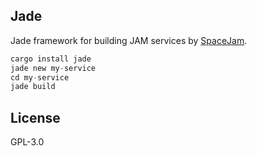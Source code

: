 ## Jade

Jade framework for building JAM services by [SpaceJam](https://spacejam.app).

```rust
cargo install jade
jade new my-service
cd my-service
jade build
```

## License

GPL-3.0
